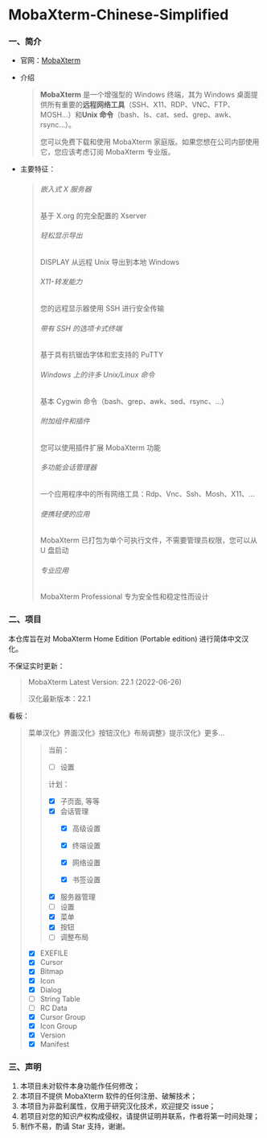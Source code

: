 # MobaXterm-Chinese-Simplified
### 一、简介

- 官网：[MobaXterm](https://mobaxterm.mobatek.net/) 

- 介绍

  > **MobaXterm** 是一个增强型的 Windows 终端，其为 Windows 桌面提供所有重要的**远程网络工具**（SSH、X11、RDP、VNC、FTP、MOSH...）和**Unix 命令**（bash、ls、cat、sed、grep、awk、rsync...）。
  >
  > 您可以免费下载和使用 MobaXterm 家庭版。如果您想在公司内部使用它，您应该考虑订阅 MobaXterm 专业版。

- 主要特征：

  > ###### 嵌入式 X 服务器
  >
  > 基于 X.org 的完全配置的 Xserver
  >
  > ###### 轻松显示导出
  >
  > DISPLAY 从远程 Unix 导出到本地 Windows
  >
  > ###### X11-转发能力
  >
  > 您的远程显示器使用 SSH 进行安全传输
  >
  > ###### 带有 SSH 的选项卡式终端
  >
  > 基于具有抗锯齿字体和宏支持的 PuTTY
  >
  > ###### Windows 上的许多 Unix/Linux 命令
  >
  > 基本 Cygwin 命令（bash、grep、awk、sed、rsync、...）
  >
  > ###### 附加组件和插件
  >
  > 您可以使用插件扩展 MobaXterm 功能
  >
  > ###### 多功能会话管理器
  >
  > 一个应用程序中的所有网络工具：Rdp、Vnc、Ssh、Mosh、X11、...
  >
  > ###### 便携轻便的应用
  >
  > MobaXterm 已打包为单个可执行文件，不需要管理员权限，您可以从 U 盘启动
  >
  > ###### 专业应用
  >
  > MobaXterm Professional 专为安全性和稳定性而设计



### 二、项目

本仓库旨在对 MobaXterm Home Edition (Portable edition) 进行简体中文汉化。

不保证实时更新：

> MobaXterm Latest Version: 22.1 (2022-06-26)
>
> 汉化最新版本：22.1

看板：

> 菜单汉化》界面汉化》按钮汉化》布局调整》提示汉化》更多...
>
> > 当前：
> >
> > - [ ] 设置
> >
> > 计划：
> >
> > - [x] 子页面, 等等
> > - [x] 会话管理
> >   - [x] 高级设置
> >
> >   - [x] 终端设置
> >
> >   - [x] 网络设置
> >
> >   - [x] 书签设置
> >
> > - [x] 服务器管理
> > - [ ] 设置
> > - [x] 菜单
> > - [x] 按钮
> > - [ ] 调整布局
>
> - [x] EXEFILE
> - [x] Cursor
> - [x] Bitmap
> - [x] Icon
> - [x] Dialog
> - [ ] String Table
> - [ ] RC Data
> - [x] Cursor Group
> - [x] Icon Group
> - [x] Version
> - [x] Manifest



### 三、声明

1. 本项目未对软件本身功能作任何修改；
2. 本项目不提供 MobaXterm 软件的任何注册、破解技术；
3. 本项目为非盈利属性，仅用于研究汉化技术，欢迎提交 issue；
4. 若项目对您的知识产权构成侵权，请提供证明并联系，作者将第一时间处理；
5. 制作不易，酌请 Star 支持，谢谢。
